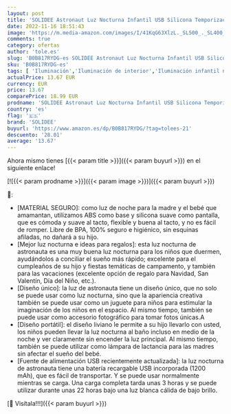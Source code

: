 ```yaml
---
layout: post
title: 'SOLIDEE Astronaut Luz Nocturna Infantil USB Silicona Temporización Lámpara de Noche Slap Dimming Luz cálida RGB Luz Bebé Nocturna para niños Habitación Decoración Regalo de cumpleaños'
date: 2022-11-16 18:51:43
image: 'https://m.media-amazon.com/images/I/41KqG63XlzL._SL500_._SL400_.jpg'
comments: true
category: ofertas
author: 'tole.es'
slug: 'B0B817RYDG-es SOLIDEE Astronaut Luz Nocturna Infantil USB Silicona...'
sku: 'B0B817RYDG-es'
tags: [ 'Iluminación','Iluminación de interior','Iluminación infantil nocturna','Lámparas e iluminación infantil','bebé','solidee','🇪🇸', ]
actualPrice: 13.67 EUR
currency: EUR
price: 13.67
comparePrice: 18.99 EUR
prodname: 'SOLIDEE Astronaut Luz Nocturna Infantil USB Silicona Temporización Lámpara de Noche Slap Dimming Luz cálida RGB Luz Bebé Nocturna para niños Habitación Decoración Regalo de cumpleaños'
country: 'es'
flag: '🇪🇸'
brand: 'SOLIDEE'
buyurl: 'https://www.amazon.es/dp/B0B817RYDG/?tag=tolees-21'
descuento: '28.01'
average: '13.67'
---
```


Ahora mismo tienes [{{< param title >}}]({{< param buyurl >}}) en el siguiente enlace!

[![{{< param prodname >}}]({{< param image >}})]({{< param buyurl >}})

🔎:

- [MATERIAL SEGURO]: como luz de noche para la madre y el bebé que amamantan, utilizamos ABS como base y silicona suave como pantalla, que es cómoda y suave al tacto, flexible y buena al tacto, y no es fácil de romper. Libre de BPA, 100% seguro e higiénico, sin esquinas afiladas, no dañará a su hijo.
- [Mejor luz nocturna e ideas para regalos]: esta luz nocturna de astronauta es una muy buena luz nocturna para los niños que duermen, ayudándolos a conciliar el sueño más rápido; excelente para el cumpleaños de su hijo y fiestas temáticas de campamento, y también para las vacaciones (excelente opción de regalo para Navidad, San Valentín, Día del Niño, etc.).
- [Diseño único]: la luz de astronauta tiene un diseño único, que no solo se puede usar como luz nocturna, sino que la apariencia creativa también se puede usar como un juguete para niños para estimular la imaginación de los niños en el espacio. Al mismo tiempo, también se puede usar como accesorio fotográfico para tomar fotos únicas.A
- [Diseño portátil]: el diseño liviano le permite a su hijo llevarlo con usted, los niños pueden llevar la luz nocturna al baño incluso en medio de la noche y ver claramente sin encender la luz principal. Al mismo tiempo, también se puede utilizar como lámpara de lactancia para las madres sin afectar el sueño del bebé.
- [Fuente de alimentación USB recientemente actualizada]: la luz nocturna de astronauta tiene una batería recargable USB incorporada (1200 mAh), que es fácil de transportar. Y se puede usar normalmente mientras se carga. Una carga completa tarda unas 3 horas y se puede utilizar durante unas 22 horas bajo una luz blanca cálida de bajo brillo.

[🛒 Visítala!!!]({{< param buyurl >}})
